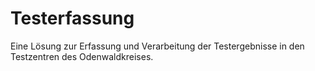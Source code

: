 # Testerfassung
Eine Lösung zur Erfassung und Verarbeitung der Testergebnisse in den Testzentren des Odenwaldkreises.
